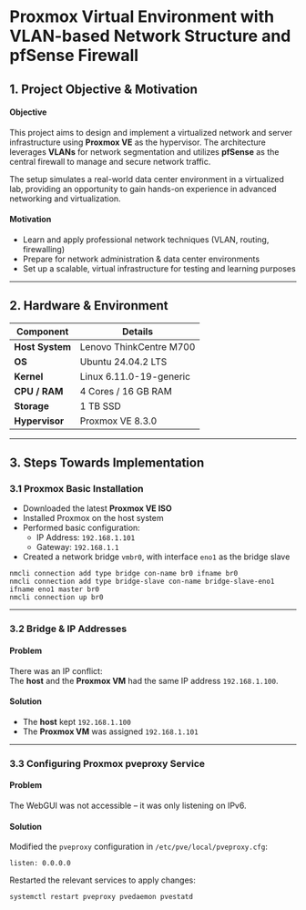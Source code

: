 # Proxmox Virtual Environment with VLAN-based Network Structure and pfSense Firewall

## 1. Project Objective & Motivation

#### Objective
This project aims to design and implement a virtualized network and server infrastructure using **Proxmox VE** as the hypervisor. The architecture leverages **VLANs** for network segmentation and utilizes **pfSense** as the central firewall to manage and secure network traffic.

The setup simulates a real-world data center environment in a virtualized lab, providing an opportunity to gain hands-on experience in advanced networking and virtualization.

#### Motivation
- Learn and apply professional network techniques (VLAN, routing, firewalling)
- Prepare for network administration & data center environments
- Set up a scalable, virtual infrastructure for testing and learning purposes

---

## 2. Hardware & Environment

| **Component**   | **Details**                    |
|-----------------|--------------------------------|
| **Host System** | Lenovo ThinkCentre M700        |
| **OS**          | Ubuntu 24.04.2 LTS             |
| **Kernel**      | Linux 6.11.0-19-generic        |
| **CPU / RAM**   | 4 Cores / 16 GB RAM            |
| **Storage**     | 1 TB SSD                       |
| **Hypervisor**  | Proxmox VE 8.3.0                |
---

## 3. Steps Towards Implementation

### 3.1 Proxmox Basic Installation
- Downloaded the latest **Proxmox VE ISO**
- Installed Proxmox on the host system
- Performed basic configuration:
  - IP Address: `192.168.1.101`
  - Gateway: `192.168.1.1`
- Created a network bridge `vmbr0`, with interface `eno1` as the bridge slave

```shell
nmcli connection add type bridge con-name br0 ifname br0
nmcli connection add type bridge-slave con-name bridge-slave-eno1 ifname eno1 master br0
nmcli connection up br0
```

---

### 3.2 Bridge & IP Addresses
#### Problem
There was an IP conflict:  
The **host** and the **Proxmox VM** had the same IP address `192.168.1.100`.

#### Solution
- The **host** kept `192.168.1.100`  
- The **Proxmox VM** was assigned `192.168.1.101`

---

### 3.3 Configuring Proxmox pveproxy Service
#### Problem
The WebGUI was not accessible – it was only listening on IPv6.

#### Solution
Modified the `pveproxy` configuration in `/etc/pve/local/pveproxy.cfg`:

```shell
listen: 0.0.0.0
```

Restarted the relevant services to apply changes:

```shell
systemctl restart pveproxy pvedaemon pvestatd
```
